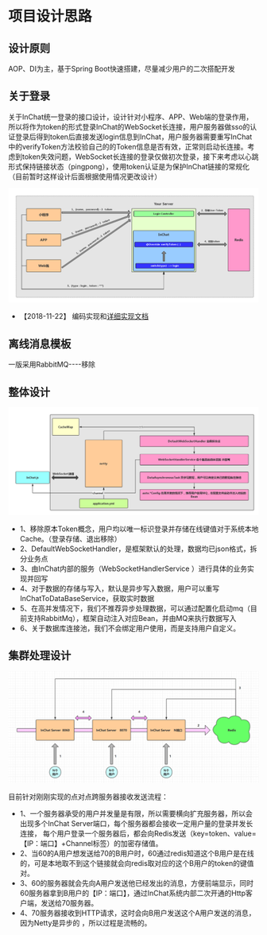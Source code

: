 # 项目设计思路

## 设计原则

AOP、DI为主，基于Spring Boot快速搭建，尽量减少用户的二次搭配开发

## 关于登录

关于InChat统一登录的接口设计，设计针对小程序、APP、Web端的登录作用，所以将作为token的形式登录InChat的WebSocket长连接，用户服务器做sso的认证登录后得到token后直接发送login信息到InChat，用户服务器需要重写InChat中的verifyToken方法校验自己的的Token信息是否有效，正常则启动长连接。考虑到token失效问题，WebSocket长连接的登录仅做初次登录，接下来考虑以心跳形式保持链接状态（pingpong），使用token认证是为保护InChat链接的常规化（目前暂时这样设计后面根据使用情况更改设计）

![Image text](https://raw.githubusercontent.com/UncleCatMySelf/img-myself/master/img/design/%E6%9C%AA%E5%91%BD%E5%90%8D%E6%96%87%E4%BB%B6(12).png)

* 【2018-11-22】 编码实现和[详细实现文档](detail/Login-cn.md)

## 离线消息模板

一版采用RabbitMQ----移除

## 整体设计

![Image text](https://raw.githubusercontent.com/UncleCatMySelf/img-myself/master/img/inchat/%E6%9C%AA%E5%91%BD%E5%90%8D%E6%96%87%E4%BB%B6(19).png)

-  1、移除原本Token概念，用户均以唯一标识登录并存储在线键值对于系统本地Cache。（登录存储、退出移除）
-  2、DefaultWebSocketHandler，是框架默认的处理，数据均已json格式，拆分业务点
-  3、由InChat内部的服务（WebSocketHandlerService  ）进行具体的业务实现并回写
-  4、对于数据的存储与写入，默认是异步写入数据，用户可以重写InChatToDataBaseService，获取实时数据
-  5、在高并发情况下，我们不推荐异步处理数据，可以通过配置化启动mq（目前支持RabbitMq），框架自动注入对应Bean，并由MQ来执行数据写入
-  6、关于数据库连接池，我们不会绑定用户使用，而是支持用户自定义。

## 集群处理设计

![Image](https://raw.githubusercontent.com/UncleCatMySelf/img-myself/master/img/inchat/%E9%9B%86%E7%BE%A4%E8%AE%BE%E8%AE%A1.png)

目前针对刚刚实现的点对点跨服务器接收发送流程：
-  1、一个服务器承受的用户并发量是有限，所以需要横向扩充服务器，所以会出现多个InChat Server端口，每个服务器都会接收一定用户量的登录并发长连接，
每个用户登录一个服务器后，都会向Redis发送（key=token、value=【IP：端口】+Channel标签）的加密存储值。
-  2、当60的A用户想发送给70的B用户时，60通过redis知道这个B用户是在线的，可是本地取不到这个链接就会向redis取对应的这个B用户的token的键值对。
-  3、60的服务器就会先向A用户发送他已经发出的消息，方便前端显示，同时60服务器拿到B用户的【IP：端口】，通过InChat系统内部二次开通的Http客户端，发送给70服务器。
-  4、70服务器接收到HTTP请求，这时会向B用户发送这个A用户发送的消息，因为Netty是异步的 ，所以过程是流畅的。